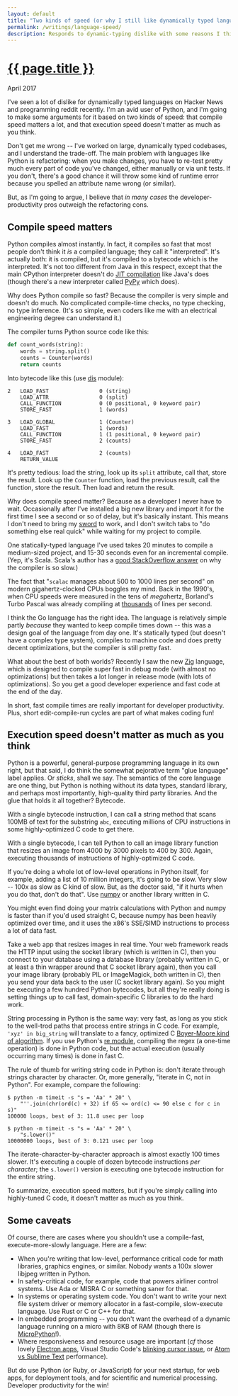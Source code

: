 ```yaml
---
layout: default
title: "Two kinds of speed (or why I still like dynamically typed languages)"
permalink: /writings/language-speed/
description: Responds to dynamic-typing dislike with some reasons I think dynamically typed languages like Python are still a good idea.
---
```

<h1><a href="{{ page.permalink }}">{{ page.title }}</a></h1>
<p class="subtitle">April 2017</p>


I've seen a lot of dislike for dynamically typed languages on Hacker News and programming reddit recently. I'm an avid user of Python, and I'm going to make some arguments for it based on two kinds of speed: that compile speed matters a lot, and that execution speed doesn't matter as much as you think.

Don't get me wrong -- I've worked on large, dynamically typed codebases, and I understand the trade-off. The main problem with languages like Python is refactoring: when you make changes, you have to re-test pretty much every part of code you've changed, either manually or via unit tests. If you don't, there's a good chance it will throw some kind of runtime error because you spelled an attribute name wrong (or similar).

But, as I'm going to argue, I believe that *in many cases* the developer-productivity pros outweigh the refactoring cons.


Compile speed matters
---------------------

Python compiles almost instantly. In fact, it compiles so fast that most people don't think it *is* a compiled language; they call it "interpreted". It's actually both: it is compiled, but it's compiled to a bytecode which is the interpreted. It's not too different from Java in this respect, except that the main CPython interpreter doesn't do [JIT compilation](https://en.wikipedia.org/wiki/Just-in-time_compilation) like Java's does (though there's a new interpreter called [PyPy](https://pypy.org/) which does).

Why does Python compile so fast? Because the compiler is very simple and doesn't do much. No complicated compile-time checks, no type checking, no type inference. (It's so simple, even coders like me with an electrical engineering degree can understand it.)

The compiler turns Python source code like this:

```python
def count_words(string):
    words = string.split()
    counts = Counter(words)
    return counts
```

Into bytecode like this (use [dis](https://docs.python.org/3/library/dis.html) module):

    2   LOAD_FAST                0 (string)
        LOAD_ATTR                0 (split)
        CALL_FUNCTION            0 (0 positional, 0 keyword pair)
        STORE_FAST               1 (words)

    3   LOAD_GLOBAL              1 (Counter)
        LOAD_FAST                1 (words)
        CALL_FUNCTION            1 (1 positional, 0 keyword pair)
        STORE_FAST               2 (counts)

    4   LOAD_FAST                2 (counts)
        RETURN_VALUE

It's pretty tedious: load the string, look up its `split` attribute, call that, store the result. Look up the `Counter` function, load the previous result, call the function, store the result. Then load and return the result.

Why does compile speed matter? Because as a developer I never have to wait. Occasionally after I've installed a big new library and import it for the first time I see a second or so of delay, but it's basically instant. This means I don't need to bring my [sword](https://xkcd.com/303/) to work, and I don't switch tabs to "do something else real quick" while waiting for my project to compile.

One statically-typed language I've used takes 20 minutes to compile a medium-sized project, and 15-30 seconds even for an incremental compile. (Yep, it's Scala. Scala's author has a [good StackOverflow answer](http://stackoverflow.com/questions/3490383/java-compile-speed-vs-scala-compile-speed/3612212#3612212) on why the compiler is so slow.)

The fact that "`scalac` manages about 500 to 1000 lines per second" on modern gigahertz-clocked CPUs boggles my mind. Back in the 1990's, when CPU speeds were measured in the tens of *mega*hertz, Borland's Turbo Pascal was already compiling at [thousands](http://prog21.dadgum.com/47.html) of lines per second.

I think the Go language has the right idea. The language is relatively simple partly *because* they wanted to keep compile times down -- this was a design goal of the language from day one. It's statically typed (but doesn't have a complex type system), compiles to machine code and does pretty decent optimizations, but the compiler is still pretty fast.

What about the best of both worlds? Recently I saw the new [Zig](http://andrewkelley.me/post/intro-to-zig.html) language, which is designed to compile super fast in debug mode (with almost no optimizations) but then takes a lot longer in release mode (with lots of optimizations). So you get a good developer experience and fast code at the end of the day.

In short, fast compile times are really important for developer productivity. Plus, short edit-compile-run cycles are part of what makes coding fun!


Execution speed doesn't matter as much as you think
---------------------------------------------------

Python is a powerful, general-purpose programming language in its own right, but that said, I do think the somewhat pejorative term "glue language" label applies. Or *sticks*, shall we say. The semantics of the core language are one thing, but Python is nothing without its data types, standard library, and perhaps most importantly, high-quality third party libraries. And the glue that holds it all together? Bytecode.

With a single bytecode instruction, I can call a string method that scans 100MB of text for the substring `abc`, executing millions of CPU instructions in some highly-optimized C code to get there.

With a single bytecode, I can tell Python to call an image library function that resizes an image from 4000 by 3000 pixels to 400 by 300. Again, executing thousands of instructions of highly-optimized C code.

If you're doing a whole lot of low-level operations in Python itself, for example, adding a list of 10 million integers, it's going to be slow. Very slow -- 100x as slow as C kind of slow. But, as the doctor said, "if it hurts when you do that, don't do that". Use [numpy](http://www.numpy.org/) or another library written in C.

You might even find doing your matrix calculations with Python and numpy is faster than if you'd used straight C, because numpy has been heavily optimized over time, and it uses the x86's SSE/SIMD instructions to process a lot of data fast.

Take a web app that resizes images in real time. Your web framework reads the HTTP input using the socket library (which is written in C), then you connect to your database using a database library (probably written in C, or at least a thin wrapper around that C socket library again), then you call your image library (probably PIL or ImageMagick, both written in C), then you send your data back to the user (C socket library again). So you might be executing a few hundred Python bytecodes, but all they're really doing is setting things up to call fast, domain-specific C libraries to do the hard work.

String processing in Python is the same way: very fast, as long as you stick to the well-trod paths that process entire strings in C code. For example, `'xyz' in big_string` will translate to a fancy, optimized C [Boyer-Moore kind of algorithm](http://effbot.org/zone/stringlib.htm). If you use Python's [re module](https://docs.python.org/3/library/re.html), compiling the regex (a one-time operation) is done in Python code, but the actual execution (usually occurring many times) is done in fast C.

The rule of thumb for writing string code in Python is: don't iterate through strings character by character. Or, more generally, "iterate in C, not in Python". For example, compare the following:

    $ python -m timeit -s "s = 'Aa' * 20" \
        "''.join(chr(ord(c) + 32) if 65 <= ord(c) <= 90 else c for c in s)"
    100000 loops, best of 3: 11.8 usec per loop

    $ python -m timeit -s "s = 'Aa' * 20" \
        "s.lower()"
    10000000 loops, best of 3: 0.121 usec per loop

The iterate-character-by-character approach is almost exactly 100 times slower. It's executing a couple of dozen bytecode instructions *per character*; the `s.lower()` version is executing one bytecode instruction for the entire string.

To summarize, execution speed matters, but if you're simply calling into highly-tuned C code, it doesn't matter as much as you think.


Some caveats
------------


Of course, there are cases where you shouldn't use a compile-fast, execute-more-slowly language. Here are a few:

* When you're writing that low-level, performance critical code for math libraries, graphics engines, or similar. Nobody wants a 100x slower libjpeg written in Python.
* In safety-critical code, for example, code that powers airliner control systems. Use Ada or MISRA C or something saner for that.
* In systems or operating system code. You don't want to write your next file system driver or memory allocator in a fast-compile, slow-execute language. Use Rust or C or C++ for that.
* In embedded programming -- you don't want the overhead of a dynamic language running on a micro with 8KB of RAM (though there is [MicroPython](https://micropython.org/)!).
* Where responsiveness and resource usage are important (*cf* those lovely [Electron apps](https://josephg.com/blog/electron-is-flash-for-the-desktop/), Visual Studio Code's [blinking cursor issue](https://www.reddit.com/r/programming/comments/612v99/vs_code_uses_13_cpu_when_idle_due_to_blinking/), or [Atom vs Sublime Text](https://blog.xinhong.me/post/sublime-text-vs-vscode-vs-atom-performance-dec-2016/) performance).

But do use Python (or Ruby, or JavaScript) for your next startup, for web apps, for deployment tools, and for scientific and numerical processing. Developer productivity for the win!
